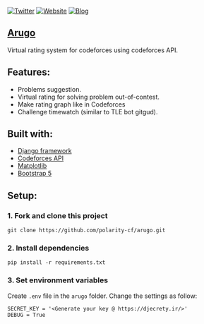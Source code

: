 [![Twitter](https://img.shields.io/twitter/url?label=%40polarity_iniad&style=social&url=https%3A%2F%2Ftwitter.com%2Fpolarity_iniad)](https://twitter.com/polarity_iniad)
[![Website](https://img.shields.io/website?up_message=arugo&url=https%3A%2F%2Farugo.herokuapp.com%2F)](https://arugo.herokuapp.com/)
[![Blog](https://img.shields.io/website?up_message=codeforces%20blog&url=https%3A%2F%2Fcodeforces.com%2Fblog%2Fentry%2F96830)](https://codeforces.com/blog/entry/96830)


## [Arugo](https://arugo.herokuapp.com/)
Virtual rating system for codeforces using codeforces API.

## Features:
- Problems suggestion.
- Virtual rating for solving problem out-of-contest.
- Make rating graph like in Codeforces
- Challenge timewatch (similar to TLE bot gitgud).

## Built with:
- [Django framework](https://www.djangoproject.com/)
- [Codeforces API](https://codeforces.com/apiHelp)
- [Matplotlib](https://matplotlib.org/)
- [Bootstrap 5](https://getbootstrap.com/)

## Setup:

### 1. Fork and clone this project
```
git clone https://github.com/polarity-cf/arugo.git
```
### 2. Install dependencies
```
pip install -r requirements.txt
```
### 3. Set environment variables
Create ```.env``` file in the ```arugo``` folder.
Change the settings as follow:
```
SECRET_KEY = '<Generate your key @ https://djecrety.ir/>'
DEBUG = True
```


